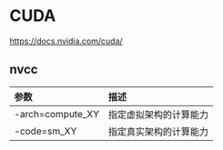 # CUDA
https://docs.nvidia.com/cuda/

## nvcc

| 参数             | 描述                   |
| :--------------- | :--------------------- |
| -arch=compute_XY | 指定虚拟架构的计算能力 |
| -code=sm_XY      | 指定真实架构的计算能力 |
